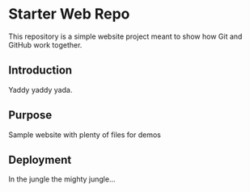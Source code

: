 # Starter Web Repo

This repository is a simple website project meant to show how Git and GitHub work together.

## Introduction

Yaddy yaddy yada.

## Purpose

Sample website with plenty of files for demos

## Deployment

In the jungle the mighty jungle...